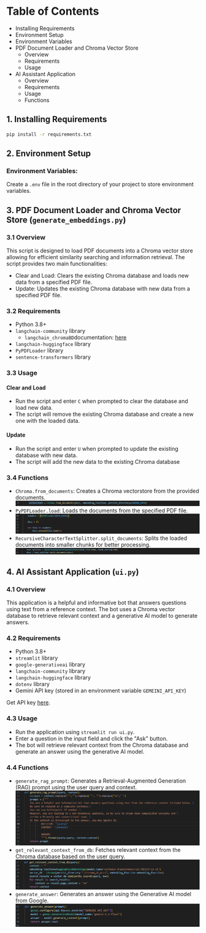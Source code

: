 # Table of Contents
- Installing Requirements
- Environment Setup
- Environment Variables
- PDF Document Loader and Chroma Vector Store
  - Overview
  - Requirements
  - Usage
- AI Assistant Application
  - Overview
  - Requirements
  - Usage
  - Functions

## 1. Installing Requirements
```bash
pip install -r requirements.txt
```
## 2. Environment Setup
### Environment Variables:
Create a `.env` file in the root directory of your project to store environment variables.

## 3. PDF Document Loader and Chroma Vector Store (`generate_embeddings.py`)
### 3.1 Overview
This script is designed to load PDF documents into a Chroma vector store allowing for efficient similarity searching and information retrieval. The script provides two main functionalities:

- Clear and Load: Clears the existing Chroma database and loads new data from a specified PDF file.
- Update: Updates the existing Chroma database with new data from a specified PDF file.

### 3.2 Requirements
- Python 3.8+
- `langchain-community` library
  -	`langchain_chromaBD`documentation: [here](https://python.langchain.com/v0.2/docs/integrations/vectorstores/chroma/)
- `langchain-huggingface` library
- `PyPDFLoader` library
- `sentence-transformers` library

### 3.3 Usage
#### Clear and Load
- Run the script and enter `C` when prompted to clear the database and load new data.
- The script will remove the existing Chroma database and create a new one with the loaded data.

#### Update
- Run the script and enter `U` when prompted to update the existing database with new data.
- The script will add the new data to the existing Chroma database

### 3.4 Functions
- `Chroma.from_documents`: Creates a Chroma vectorstore from the provided documents.
![](assets/snippets/embedding_vectorstore.png "LangChain Architecture Overview")
- `PyPDFLoader.load`: Loads the documents from the specified PDF file.
![](assets/snippets/pydfloader.png "LangChain Architecture Overview")
- `RecursiveCharacterTextSplitter.split_documents`: Splits the loaded documents into smaller chunks for better processing.
![](assets/snippets/textsplitter.png "LangChain Architecture Overview")


## 4. AI Assistant Application (`ui.py`)
### 4.1 Overview
This application is a helpful and informative bot that answers questions using text from a reference context. The bot uses a Chroma vector database to retrieve relevant context and a generative AI model to generate answers.

### 4.2 Requirements
- Python 3.8+
- `streamlit` library
- `google-generativeai` library
- `langchain-community` library
- `langchain-huggingface` library
- `dotenv` library
- Gemini API key (stored in an environment variable `GEMEINI_API_KEY`)

Get API key [here](https://ai.google.dev/gemini-api/docs/api-key).

### 4.3 Usage
- Run the application using `streamlit run ui.py`.
- Enter a question in the input field and click the "Ask" button.
- The bot will retrieve relevant context from the Chroma database and generate an answer using the generative AI model.

### 4.4 Functions
- `generate_rag_prompt`: Generates a Retrieval-Augmented Generation (RAG) prompt using the user query and context.
![](assets/snippets/generate.png "LangChain Architecture Overview")
- `get_relevant_context_from_db`: Fetches relevant context from the Chroma database based on the user query.
![](assets/snippets/retrieve.png "LangChain Architecture Overview")
- `generate_answer`: Generates an answer using the Generative AI model from Google.
![](assets/snippets/generate_answer.png "LangChain Architecture Overview")

